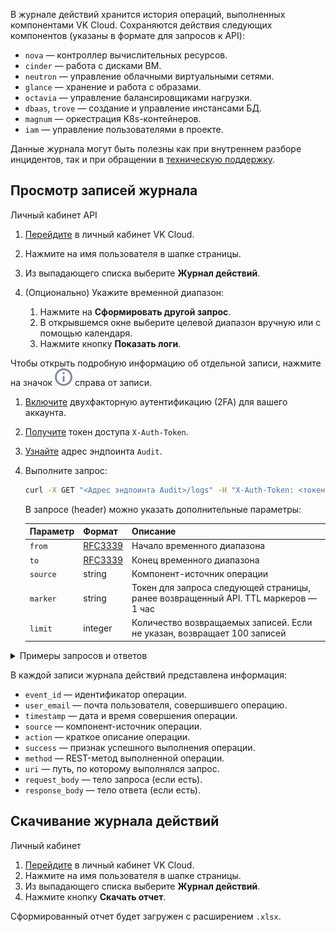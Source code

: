 В журнале действий хранится история операций, выполненных компонентами VK Cloud. Сохраняются действия следующих компонентов (указаны в формате для запросов к API):

- `nova` — контроллер вычислительных ресурсов.
- `cinder` — работа с дисками ВМ.
- `neutron` — управление облачными виртуальными сетями.
- `glance` — хранение и работа с образами.
- `octavia` — управление балансировщиками нагрузки.
- `dbaas`, `trove` — создание и управление инстансами БД.
- `magnum` — оркестрация K8s-контейнеров.
- `iam` — управление пользователями в проекте.

Данные журнала могут быть полезны как при внутреннем разборе инцидентов, так и при обращении в [техническую поддержку](/ru/contacts/).

## Просмотр записей журнала

<tabs>
<tablist>
<tab>Личный кабинет</tab>
<tab>API</tab>
</tablist>
<tabpanel>

1. [Перейдите](https://mcs.mail.ru/app/) в личный кабинет VK Cloud.
1. Нажмите на имя пользователя в шапке страницы.
1. Из выпадающего списка выберите **Журнал действий**.
1. (Опционально) Укажите временной диапазон:

   1. Нажмите на **Сформировать другой запрос**.
   1. В открывшемся окне выберите целевой диапазон вручную или с помощью календаря.
   1. Нажмите кнопку **Показать логи**.

Чтобы открыть подробную информацию об отдельной записи, нажмите на значок ![Информация](./assets/info-icon.svg "inline") справа от записи.

</tabpanel>
<tabpanel>

1. [Включите](/ru/base/account/instructions/account-manage/manage-2fa) двухфакторную аутентификацию (2FA) для вашего аккаунта.
1. [Получите](/ru/additionals/cases/case-keystone-token) токен доступа `X-Auth-Token`.
1. [Узнайте](https://mcs.mail.ru/app/project/endpoints) адрес эндпоинта `Audit`.
1. Выполните запрос:

   ```bash
   curl -X GET "<Адрес эндпоинта Audit>/logs" -H "X-Auth-Token: <токен>"
   ```

   В запросе (header) можно указать дополнительные параметры:

   | Параметр | Формат | Описание |
   | --- | --- | --- |
   | `from`   | [RFC3339](https://www.ietf.org/rfc/rfc3339.txt) | Начало временного диапазона |
   | `to`     | [RFC3339](https://www.ietf.org/rfc/rfc3339.txt) | Конец временного диапазона |
   | `source` | string  | Компонент-источник операции |
   | `marker` | string  | Токен для запроса следующей страницы, ранее возвращенный API. TTL маркеров — 1 час |
   | `limit`  | integer | Количество возвращаемых записей. Если не указан, возвращает 100 записей |

<details>
    <summary>Примеры запросов и ответов</summary>

<tabs>
<tablist>
<tab>Пример 1</tab>
<tab>Пример 2</tab>
<tab>Пример 3</tab>
</tablist>
<tabpanel>

Получить последние 5 записей из журнала компонента Magnum.

Выполните запрос:

```bash
curl -X GET "https://mcs.mail.ru/auditlogs/v1/b5b7ffd4efXXXX/logs?\
source=magnum&\
limit=5&\
from=&\
to=" \
-H "X-Auth-Token: gAAAAABlXDFc8RTqKryFlXXX" \
-H "Content-Type: application/json" | jq
```

<info>

Чтобы разбить вывод записей в консоль на строки, в примере запроса используется [утилита jq](/ru/manage/tools-for-using-services/rest-api/install-jq).

</info>

Пример ответа:

```json
{
  "logs": [
    {
      "action": "unknown",
      "event_id": "4f6ed6e5-XXXX-dcc2279ba39d",
      "method": "DELETE",
      "request_body": "<BINARY_DATA>",
      "request_id": "req-05134dd5-XXXX-18b29ea5552e",
      "response_body": "<BINARY_DATA>",
      "source": "magnum",
      "success": "yes",
      "timestamp": "2023-11-20T09:15:11Z",
      "uri": "/infra/container/v1/nodegroups/XXXX-4eb4e8ec5de9",
      "user_agent": "Mozilla/5.0 (Windows NT 10.0; Win64; x64; rv:109.0) Gecko/20100101 Firefox/119.0",
      "user_email": "XXXX@vk.team",
      "user_id": "d98c90595998426f9c69746f02aXXXX"
    },
    {
      "action": "unknown",
      "event_id": "00a5def3-XXXX-f0884f24798b",
      "method": "PATCH",
      "request_body": "{\"delta\":-1}",
      "request_id": "req-f697a08b-XXXX-e59c66306dd1",
      "response_body": "{\"uuid\": \"31a092d7-XXXX\"}",
      "source": "magnum",
      "success": "yes",
      "timestamp": "2023-11-20T09:08:18Z",
      "uri": "/infra/container/v1/nodegroups/XXXX-4eb4e8ec5de9/actions/scale",
      "user_agent": "Mozilla/5.0 (Windows NT 10.0; Win64; x64; rv:109.0) Gecko/20100101 Firefox/119.0",
      "user_email": "XXXX@vk.team",
      "user_id": "d98c90595998426f9c69746f02aXXXX"
    },
    {
      "action": "unknown",
      "event_id": "2a1dedc1-XXXX-33a501fef54d",
      "method": "PATCH",
      "request_body": "[{\"path\":\"/autoscaling_enabled\",\"value\":false,XXXX}]",
      "request_id": "req-49ebc8a6-XXXX-955188c4d503",
      "response_body": "{\"uuid\": \"31a092d7-XXXX\"}",
      "source": "magnum",
      "success": "yes",
      "timestamp": "2023-11-20T09:08:14Z",
      "uri": "/infra/container/v1/nodegroups/XXXX-4eb4e8ec5de9",
      "user_agent": "Mozilla/5.0 (Windows NT 10.0; Win64; x64; rv:109.0) Gecko/20100101 Firefox/119.0",
      "user_email": "XXXX@vk.team",
      "user_id": "d98c90595998426f9c69746f02aXXXX"
    },
    {
      "action": "cluster-action-create",
      "event_id": "5dfe65a6-XXXX-bc2871bc6c06",
      "method": "POST",
      "request_body": "{\"action\":\"batch_delete_nodes\",\"payload\":{XXXX}}",
      "request_id": "req-5b79a2b6-XXXX-10a15889fa44",
      "response_body": "{\"uuid\": \"387f7086-XXXX\"}",
      "source": "magnum",
      "success": "yes",
      "timestamp": "2023-11-20T09:04:48Z",
      "uri": "/v1/clusters/XXXX-bdbbde213a03/actions",
      "user_agent": "gophercloud/2.0.0",
      "user_email": "magnum_sa_XXXX",
      "user_id": "1a0542667128411e87cd701b45aXXXX"
    },
    {
      "action": "unknown",
      "event_id": "53d5dc07-XXXX-449241543e02",
      "method": "PATCH",
      "request_body": "[{\"path\":\"/autoscaling_enabled\",\"value\":true,XXXX}]",
      "request_id": "req-cdd4908a-XXXX-2994b1447dbc",
      "response_body": "{\"uuid\": \"31a092d7-XXXX\"}",
      "source": "magnum",
      "success": "yes",
      "timestamp": "2023-11-20T08:59:11Z",
      "uri": "/infra/container/v1/nodegroups/XXXX-4eb4e8ec5de9",
      "user_agent": "Mozilla/5.0 (Windows NT 10.0; Win64; x64; rv:109.0) Gecko/20100101 Firefox/119.0",
      "user_email": "XXXX@vk.team",
      "user_id": "d98c90595998426f9c69746f02aXXXX"
    }
  ],
  "marker": "eyJ0bSI6MCwib2ZzIjo1LCJzcmMiOiJtYWdudW0iLCJXXXX"
}
```

</tabpanel>
<tabpanel>

Получить последние 5 записей за заданный интервал времени из журнала компонента Nova.

Выполните запрос:

```bash
curl -X GET "https://mcs.mail.ru/auditlogs/v1/b5b7ffd4efXXXX/logs?\
source=nova&\
limit=5&\
from=2023-10-15T10:00:00.000Z&\
to=2023-11-15T16:43:00.477Z" \
-H "X-Auth-Token: gAAAAABlXEVTelmi_XXXX" \
-H "Content-Type: application/json" | jq
```

<info>

Чтобы разбить вывод записей в консоль на строки, в примере запроса используется [утилита jq](/ru/manage/tools-for-using-services/rest-api/install-jq).

</info>

Пример ответа:

```json
{
  "logs": [
    {
      "action": "create-vm",
      "event_id": "a2d05902-XXXX-60bce13de1f7",
      "method": "POST",
      "request_body": "{\"server\":{\"name\":\"BY-CentOS_prometheus\",\"key_name\":\"ADH-clusterXXXX\",XXXX}}",
      "request_id": "req-1d76a3f3-XXXX-b695d066e606",
      "response_body": "{\"server\": {\"security_groups\": [{\"name\": \"71d90a92-XXXX\"}, {\"name\": \"XXXX-aecb77b43bec\"}], XXXX}}",
      "source": "nova",
      "success": "yes",
      "timestamp": "2023-11-15T12:16:26Z",
      "uri": "/v2.1/servers",
      "user_agent": "axios/1.4.0",
      "user_email": "XXXX@vk.team",
      "user_id": "5f48556ef89444dbab8fa82669dXXXX"
    },
    {
      "action": "vm-action",
      "event_id": "fc98d3d7-XXXX-c2c5fd8fe619",
      "method": "POST",
      "request_body": "{\"addFloatingIp\":{\"address\":\"XXXX\"}}",
      "request_id": "req-f358678d-XXXX-311861a4ff77",
      "response_body": "",
      "source": "nova",
      "success": "yes",
      "timestamp": "2023-11-15T09:43:41Z",
      "uri": "/v2.1/servers/c6be363f-f56c-XXXX/action",
      "user_agent": "HashiCorp Terraform/1.4.0-dev XXXX gophercloud/2.0.0",
      "user_id": "649a35d97fc64452b019a0809dXXXX"
    },
    {
      "action": "vm-attach-volume",
      "event_id": "1af20169-XXXX-e838b3c9d897",
      "method": "POST",
      "request_body": "{\"volumeAttachment\":{\"volumeId\":\"a05311f6-bba2-4744-XXXX\"}}",
      "request_id": "req-b12733ad-XXXX-e9d8eacad17a",
      "response_body": "{\"volumeAttachment\": {\"device\": \"/dev/vdb\", \"serverId\": \"c6be363f-f56c-XXXX\", XXXX}}",
      "source": "nova",
      "success": "yes",
      "timestamp": "2023-11-15T09:43:38Z",
      "uri": "/v2.1/servers/c6be363f-f56c-XXXX/os-volume_attachments",
      "user_agent": "HashiCorp Terraform/1.4.0-dev XXXX gophercloud/2.0.0",
      "user_id": "649a35d97fc64452b019a0809dXXXX"
    },
    {
      "action": "create-vm",
      "event_id": "b44645b0-XXXX-7d6026700455",
      "method": "POST",
      "request_body": "{\"server\":{\"availability_zone\":\"GZ1\",\"block_device_mapping_v2\":[{\"boot_index\":0,XXXX],\"user_data\":\"XXXX\"}}",
      "request_id": "req-3dee313b-XXXX-a57e835a81cf",
      "response_body": "{\"server\": {\"security_groups\": [{\"name\": \"39929c65-XXXX\"}], XXXX}}",
      "source": "nova",
      "success": "yes",
      "timestamp": "2023-11-15T09:43:05Z",
      "uri": "/v2.1/servers",
      "user_agent": "HashiCorp Terraform/1.4.0-dev XXXX gophercloud/2.0.0",
      "user_id": "649a35d97fc64452b019a0809dXXXX"
    },
    {
      "action": "keypair-create",
      "event_id": "252271c2-XXXX-4f107f482b47",
      "method": "POST",
      "request_body": "{\"keypair\":{\"name\":\"39929c65-XXXX\"}}",
      "request_id": "req-7a3e266c-XXXX-0a9a5d6d2881",
      "response_body": "{\"keypair\": {\"public_key\": \"ssh-rsa XXXX\", \"private_key\": \"***\", XXXX}}",
      "source": "nova",
      "success": "yes",
      "timestamp": "2023-11-15T09:43:03Z",
      "uri": "/v2.1/os-keypairs",
      "user_agent": "HashiCorp Terraform/1.4.0-dev XXXX gophercloud/2.0.0",
      "user_id": "649a35d97fc64452b019a0809dXXXX"
    }
  ],
  "marker": "eyJ0bSI6MTY5NzM2NDAwMCwib2ZzIjo1LCJXXXX"
} 
```

</tabpanel>
<tabpanel>

Вывести все записи журнала компонента Nova за заданный интервал времени в файлы порциями по 10 записей в файле.

<info>

Записи журнала расположены в обратном порядке по времени: самые последние — в начале журнала.

</info>

Выполните следующие шаги:

1. Запросите вывод в файл `nova_part1.log` самых последних 10 записей журнала из интересующего интервала времени:

   ```bash
   curl -X GET "https://mcs.mail.ru/auditlogs/v1/b5b7ffd4efXXXX/logs?\
   source=nova&\
   limit=10&\
   from=2023-10-15T10:00:00.000Z&\
   to=2023-11-15T16:43:00.477Z" \
   -H "X-Auth-Token: gAAAAABlXDFc8RTqKryFlXXXX" \
   -H "Content-Type: application/json" | jq > nova_part1.log
   ```

   <info>

   Чтобы разбить вывод записей в файл на строки, в примере запроса используется [утилита jq](/ru/manage/tools-for-using-services/rest-api/install-jq).

   </info>

2. Получите значение параметра `marker` из файла `nova_part1.log`:

   Команда:

   ```bash
   cat nova_part1.log | grep marker
   ```

   Пример ответа:

   ```json
   "marker": "eyJ0bSI6MTY5NzM2NDAwMCwib2ZzIjoxMCwidG8iOjE3MDAwNjY1ODAsXXXX"
   ```

3. Запросите вывод следующих (более ранних по времени) 10 записей журнала в файл `nova_part2.log`, используя полученное значение параметра `marker`:

   ```bash
   curl -X GET "https://mcs.mail.ru/auditlogs/v1/b5b7ffd4efXXXX/logs?\
   source=nova&\
   marker=eyJ0bSI6MTY5NzM2NDAwMCwib2ZzIjoxMCwidG8iOjE3MDAwNjY1ODAsXXXX&\
   limit=10&\
   from=2023-10-15T10:00:00.000Z&\
   to=2023-11-15T16:43:00.477Z" \
   -H "X-Auth-Token: gAAAAABlXDFc8RTqKryFlXXXX" \
   -H "Content-Type: application/json" | jq > nova_part2.log
   ```

4. Повторяйте предыдущий запрос, меняя в нем только имя файла (например: `nova_part3.log`, `nova_part4.log`, …), пока не получите все записи журнала за интересующий интервал времени.

</tabpanel>
</tabs>

</details>

</tabpanel>
</tabs>

В каждой записи журнала действий представлена информация:

- `event_id` — идентификатор операции.
- `user_email` — почта пользователя, совершившего операцию.
- `timestamp` — дата и время совершения операции.
- `source` — компонент-источник операции.
- `action` — краткое описание операции.
- `success` — признак успешного выполнения операции.
- `method` — REST-метод выполненной операции.
- `uri` — путь, по которому выполнялся запрос.
- `request_body` — тело запроса (если есть).
- `response_body` — тело ответа (если есть).

## Скачивание журнала действий

<tabs>
<tablist>
<tab>Личный кабинет</tab>
</tablist>
<tabpanel>

1. [Перейдите](https://mcs.mail.ru/app/) в личный кабинет VK Cloud.
1. Нажмите на имя пользователя в шапке страницы.
1. Из выпадающего списка выберите **Журнал действий**.
1. Нажмите кнопку **Скачать отчет**.

Сформированный отчет будет загружен с расширением `.xlsx`.

</tabpanel>
</tabs>
